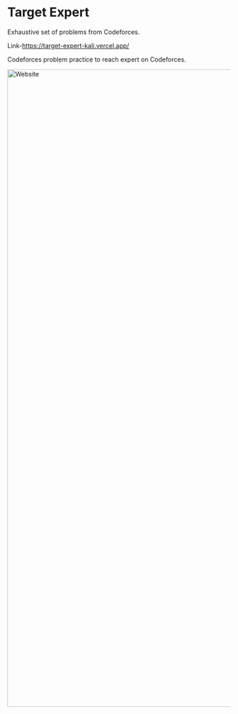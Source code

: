 
# Target Expert

Exhaustive set of problems from Codeforces.

Link-https://target-expert-kali.vercel.app/

Codeforces problem practice to reach expert on Codeforces.


<img width="1440" alt="Website" src="https://user-images.githubusercontent.com/70722540/204974551-1ef05186-3b1f-43ae-b3f3-7ccbe40d1150.png">
